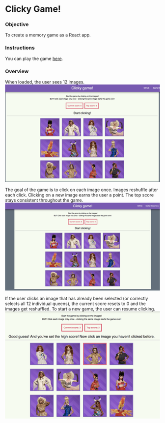 # Clicky Game!

### Objective
To create a memory game as a React app. 

### Instructions
You can play the game [here](https://sashikers.github.io/react-clicky-game/).

### Overview
When loaded, the user sees 12 images. 
![initial](/public/assets/screenshots/initial.png)

The goal of the game is to click on each image once. Images reshuffle after each click. Clicking on a new image earns the user a point. The top score stays consistent throughout the game. 
![correct guess](/public/assets/screenshots/correctguess.png)

If the user clicks an image that has already been selected (or correctly selects all 12 individual queens), the current score resets to 0 and the images get reshuffled. To start a new game, the user can resume clicking. 
![wrong guess](/public/assets/screenshots/wrongguess.png)


